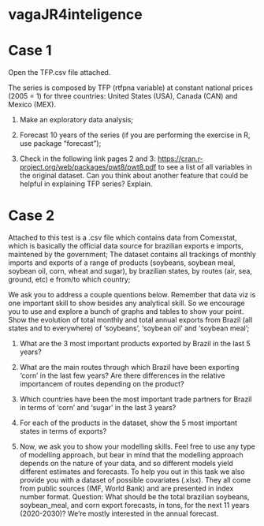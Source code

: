 # vagaJR4inteligence

# Case 1
Open the TFP.csv file attached.

The series is composed by TFP (rtfpna variable) at constant national prices (2005 = 1) for three countries: United States (USA), Canada (CAN) and Mexico (MEX).

1. Make an exploratory data analysis;

2. Forecast 10 years of the series (if you are performing the exercise in R, use package “forecast”);

3. Check in the following link pages 2 and 3: https://cran.r-project.org/web/packages/pwt8/pwt8.pdf to see a list of all variables in the original dataset. 
Can you think about another feature that could be helpful in explaining TFP series? Explain.

# Case 2
Attached to this test is a .csv file which contains data from Comexstat, which is basically the official data source for brazilian exports e imports,
maintened by the government;
The dataset contains all trackings of monthly imports and exports of a range of products (soybeans, soybean meal, soybean oil, corn, wheat and sugar),
by brazilian states, by routes (air, sea, ground, etc) e from/to which country;

We ask you to address a couple quentions below. Remember that data viz is one important skill to show besides any analytical skill. 
So we encourage you to use and explore a bunch of graphs and tables to show your point.
Show the evolution of total monthly and total annual exports from Brazil (all states and to everywhere) of ‘soybeans’, ‘soybean oil’ and ‘soybean meal’;

1. What are the 3 most important products exported by Brazil in the last 5 years?

2. What are the main routes through which Brazil have been exporting ‘corn’ in the last few years? 
Are there differences in the relative importancem of routes depending on the product?

3. Which countries have been the most important trade partners for Brazil in terms of ‘corn’ and ‘sugar’ in the last 3 years?

4. For each of the products in the dataset, show the 5 most important states in terms of exports?

5. Now, we ask you to show your modelling skills. Feel free to use any type of modelling approach,
but bear in mind that the modelling approach depends on the nature of your data, and so different models yield different estimates and forecasts.
To help you out in this task we also provide you with a dataset of possible covariates (.xlsx). 
They all come from public sources (IMF, World Bank) and are presented in index number format. 
Question: What should be the total brazilian soybeans, soybean_meal, and corn export forecasts, in tons, for the next 11 years (2020-2030)? We’re mostly interested in the annual forecast.
